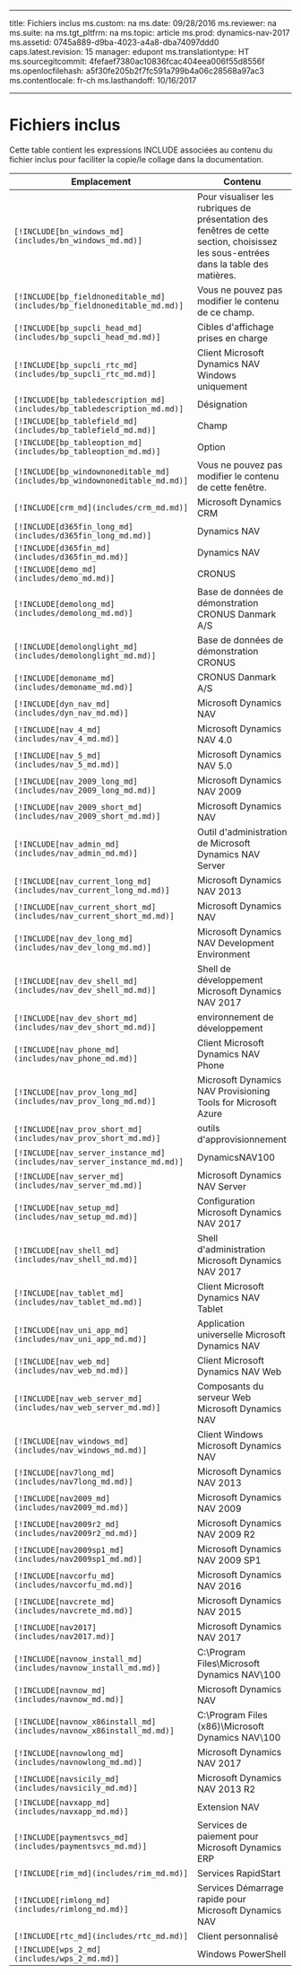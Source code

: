 
---
title: Fichiers inclus
ms.custom: na
ms.date: 09/28/2016
ms.reviewer: na
ms.suite: na
ms.tgt_pltfrm: na
ms.topic: article
ms.prod: dynamics-nav-2017
ms.assetid: 0745a889-d9ba-4023-a4a8-dba74097ddd0
caps.latest.revision: 15
manager: edupont
ms.translationtype: HT
ms.sourcegitcommit: 4fefaef7380ac10836fcac404eea006f55d8556f
ms.openlocfilehash: a5f30fe205b2f7fc591a799b4a06c28568a97ac3
ms.contentlocale: fr-ch
ms.lasthandoff: 10/16/2017

---

# <a name="include-files"></a>Fichiers inclus

Cette table contient les expressions INCLUDE associées au contenu du fichier inclus pour faciliter la copie/le collage dans la documentation.

|Emplacement   |Contenu  |
|------------|---------|
|`[!INCLUDE[bn_windows_md](includes/bn_windows_md.md)]`|Pour visualiser les rubriques de présentation des fenêtres de cette section, choisissez les sous-entrées dans la table des matières.|
|`[!INCLUDE[bp_fieldnoneditable_md](includes/bp_fieldnoneditable_md.md)]`|Vous ne pouvez pas modifier le contenu de ce champ.|
|`[!INCLUDE[bp_supcli_head_md](includes/bp_supcli_head_md.md)]`|Cibles d'affichage prises en charge|
|`[!INCLUDE[bp_supcli_rtc_md](includes/bp_supcli_rtc_md.md)]`|Client Microsoft Dynamics NAV Windows uniquement|
|`[!INCLUDE[bp_tabledescription_md](includes/bp_tabledescription_md.md)]`|Désignation| 
|`[!INCLUDE[bp_tablefield_md](includes/bp_tablefield_md.md)]`|Champ|
|`[!INCLUDE[bp_tableoption_md](includes/bp_tableoption_md.md)]`|Option|
|`[!INCLUDE[bp_windownoneditable_md](includes/bp_windownoneditable_md.md)]`|Vous ne pouvez pas modifier le contenu de cette fenêtre.|
|`[!INCLUDE[crm_md](includes/crm_md.md)]`|Microsoft Dynamics CRM|
|`[!INCLUDE[d365fin_long_md](includes/d365fin_long_md.md)]`|Dynamics NAV|
|`[!INCLUDE[d365fin_md](includes/d365fin_md.md)]`|Dynamics NAV|
|`[!INCLUDE[demo_md](includes/demo_md.md)]`|CRONUS|
|`[!INCLUDE[demolong_md](includes/demolong_md.md)]`|Base de données de démonstration CRONUS Danmark A/S|
|`[!INCLUDE[demolonglight_md](includes/demolonglight_md.md)]`|Base de données de démonstration CRONUS|
|`[!INCLUDE[demoname_md](includes/demoname_md.md)]`|CRONUS Danmark A/S|
|`[!INCLUDE[dyn_nav_md](includes/dyn_nav_md.md)]`|Microsoft Dynamics NAV|
|`[!INCLUDE[nav_4_md](includes/nav_4_md.md)]`|Microsoft Dynamics NAV 4.0|
|`[!INCLUDE[nav_5_md](includes/nav_5_md.md)]`|Microsoft Dynamics NAV 5.0|
|`[!INCLUDE[nav_2009_long_md](includes/nav_2009_long_md.md)]`|Microsoft Dynamics NAV 2009|
|`[!INCLUDE[nav_2009_short_md](includes/nav_2009_short_md.md)]`|Microsoft Dynamics NAV|
|`[!INCLUDE[nav_admin_md](includes/nav_admin_md.md)]`|Outil d'administration de Microsoft Dynamics NAV Server|
|`[!INCLUDE[nav_current_long_md](includes/nav_current_long_md.md)]`|Microsoft Dynamics NAV 2013|
|`[!INCLUDE[nav_current_short_md](includes/nav_current_short_md.md)]`|Microsoft Dynamics NAV|
|`[!INCLUDE[nav_dev_long_md](includes/nav_dev_long_md.md)]`|Microsoft Dynamics NAV Development Environment|
|`[!INCLUDE[nav_dev_shell_md](includes/nav_dev_shell_md.md)]`|Shell de développement Microsoft Dynamics NAV 2017|
|`[!INCLUDE[nav_dev_short_md](includes/nav_dev_short_md.md)]`|environnement de développement|
|`[!INCLUDE[nav_phone_md](includes/nav_phone_md.md)]`|Client Microsoft Dynamics NAV Phone|
|`[!INCLUDE[nav_prov_long_md](includes/nav_prov_long_md.md)]`|Microsoft Dynamics NAV Provisioning Tools for Microsoft Azure|
|`[!INCLUDE[nav_prov_short_md](includes/nav_prov_short_md.md)]`|outils d'approvisionnement|
|`[!INCLUDE[nav_server_instance_md](includes/nav_server_instance_md.md)]`|DynamicsNAV100|
|`[!INCLUDE[nav_server_md](includes/nav_server_md.md)]`|Microsoft Dynamics NAV Server|
|`[!INCLUDE[nav_setup_md](includes/nav_setup_md.md)]`|Configuration Microsoft Dynamics NAV 2017|
|`[!INCLUDE[nav_shell_md](includes/nav_shell_md.md)]`|Shell d'administration Microsoft Dynamics NAV 2017|
|`[!INCLUDE[nav_tablet_md](includes/nav_tablet_md.md)]`|Client Microsoft Dynamics NAV Tablet|
|`[!INCLUDE[nav_uni_app_md](includes/nav_uni_app_md.md)]`|Application universelle Microsoft Dynamics NAV|
|`[!INCLUDE[nav_web_md](includes/nav_web_md.md)]`|Client Microsoft Dynamics NAV Web|
|`[!INCLUDE[nav_web_server_md](includes/nav_web_server_md.md)]`|Composants du serveur Web Microsoft Dynamics NAV|
|`[!INCLUDE[nav_windows_md](includes/nav_windows_md.md)]`|Client Windows Microsoft Dynamics NAV|
|`[!INCLUDE[nav7long_md](includes/nav7long_md.md)]`|Microsoft Dynamics NAV 2013|
|`[!INCLUDE[nav2009_md](includes/nav2009_md.md)]`|Microsoft Dynamics NAV 2009|
|`[!INCLUDE[nav2009r2_md](includes/nav2009r2_md.md)]`|Microsoft Dynamics NAV 2009 R2|
|`[!INCLUDE[nav2009sp1_md](includes/nav2009sp1_md.md)]`|Microsoft Dynamics NAV 2009 SP1|
|`[!INCLUDE[navcorfu_md](includes/navcorfu_md.md)]`|Microsoft Dynamics NAV 2016|
|`[!INCLUDE[navcrete_md](includes/navcrete_md.md)]`|Microsoft Dynamics NAV 2015|
|`[!INCLUDE[nav2017](includes/nav2017.md)]`|Microsoft Dynamics NAV 2017|
|`[!INCLUDE[navnow_install_md](includes/navnow_install_md.md)]`|C:\\Program Files\\Microsoft Dynamics NAV\\100|
|`[!INCLUDE[navnow_md](includes/navnow_md.md)]`|Microsoft Dynamics NAV|
|`[!INCLUDE[navnow_x86install_md](includes/navnow_x86install_md.md)]`|C:\\Program Files \(x86\)\\Microsoft Dynamics NAV\\100|
|`[!INCLUDE[navnowlong_md](includes/navnowlong_md.md)]`|Microsoft Dynamics NAV 2017|
|`[!INCLUDE[navsicily_md](includes/navsicily_md.md)]`|Microsoft Dynamics NAV 2013 R2|
|`[!INCLUDE[navxapp_md](includes/navxapp_md.md)]`|Extension NAV|
|`[!INCLUDE[paymentsvcs_md](includes/paymentsvcs_md.md)]`|Services de paiement pour Microsoft Dynamics ERP|
|`[!INCLUDE[rim_md](includes/rim_md.md)]`|Services RapidStart|
|`[!INCLUDE[rimlong_md](includes/rimlong_md.md)]`|Services Démarrage rapide pour Microsoft Dynamics NAV|
|`[!INCLUDE[rtc_md](includes/rtc_md.md)]`|Client personnalisé|
|`[!INCLUDE[wps_2_md](includes/wps_2_md.md)]`|Windows PowerShell|

